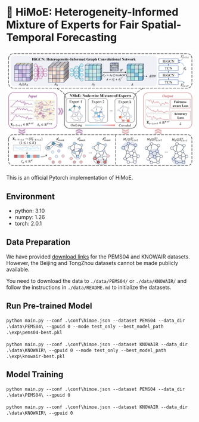 # 👋 HiMoE: Heterogeneity-Informed Mixture of Experts for Fair Spatial-Temporal Forecasting

![](./img/HiMoE.png)

This is an official Pytorch implementation of HiMoE.

## Environment
- python: 3.10
- numpy: 1.26
- torch: 2.0.1

## Data Preparation

We have provided [download links](https://drive.google.com/drive/folders/1vJY2eA_3dXAkWHmhrXjsCgvApTNvD2kA?usp=sharing)  for the PEMS04 and KNOWAIR datasets. However, the Beijing and TongZhou datasets cannot be made publicly available.

You need to download the data to `./data/PEMS04/` or `./data/KNOWAIR/` and follow the instructions in `./data/README.md` to initialize the datasets.

## Run Pre-trained Model
```
python main.py --conf .\conf\himoe.json --dataset PEMS04 --data_dir .\data\PEMS04\ --gpuid 0 --mode test_only --best_model_path .\exp\pems04-best.pkl

python main.py --conf .\conf\himoe.json --dataset KNOWAIR --data_dir .\data\KNOWAIR\ --gpuid 0 --mode test_only --best_model_path .\exp\knowair-best.pkl
```

## Model Training
```
python main.py --conf .\conf\himoe.json --dataset PEMS04 --data_dir .\data\PEMS04\ --gpuid 0

python main.py --conf .\conf\himoe.json --dataset KNOWAIR --data_dir .\data\KNOWAIR\ --gpuid 0
```
